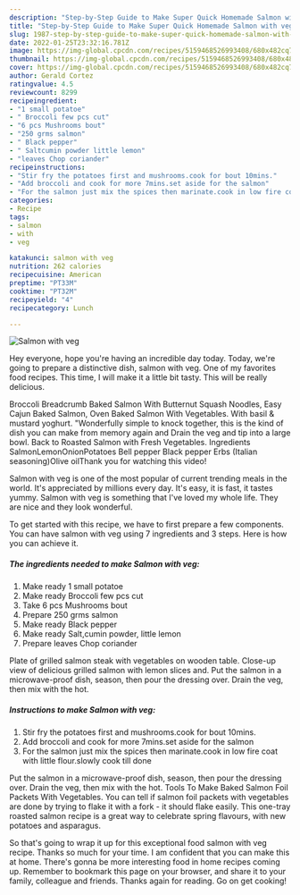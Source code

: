 ```yaml
---
description: "Step-by-Step Guide to Make Super Quick Homemade Salmon with veg"
title: "Step-by-Step Guide to Make Super Quick Homemade Salmon with veg"
slug: 1987-step-by-step-guide-to-make-super-quick-homemade-salmon-with-veg
date: 2022-01-25T23:32:16.781Z
image: https://img-global.cpcdn.com/recipes/5159468526993408/680x482cq70/salmon-with-veg-recipe-main-photo.jpg
thumbnail: https://img-global.cpcdn.com/recipes/5159468526993408/680x482cq70/salmon-with-veg-recipe-main-photo.jpg
cover: https://img-global.cpcdn.com/recipes/5159468526993408/680x482cq70/salmon-with-veg-recipe-main-photo.jpg
author: Gerald Cortez
ratingvalue: 4.5
reviewcount: 8299
recipeingredient:
- "1 small potatoe"
- " Broccoli few pcs cut"
- "6 pcs Mushrooms bout"
- "250 grms salmon"
- " Black pepper"
- " Saltcumin powder little lemon"
- "leaves Chop coriander"
recipeinstructions:
- "Stir fry the potatoes first and mushrooms.cook for bout 10mins."
- "Add broccoli and cook for more 7mins.set aside for the salmon"
- "For the salmon just mix the spices then marinate.cook in low fire coat with little flour.slowly cook till done"
categories:
- Recipe
tags:
- salmon
- with
- veg

katakunci: salmon with veg 
nutrition: 262 calories
recipecuisine: American
preptime: "PT33M"
cooktime: "PT32M"
recipeyield: "4"
recipecategory: Lunch

---
```



![Salmon with veg](https://img-global.cpcdn.com/recipes/5159468526993408/680x482cq70/salmon-with-veg-recipe-main-photo.jpg)

Hey everyone, hope you're having an incredible day today. Today, we're going to prepare a distinctive dish, salmon with veg. One of my favorites food recipes. This time, I will make it a little bit tasty. This will be really delicious.

Broccoli Breadcrumb Baked Salmon With Butternut Squash Noodles, Easy Cajun Baked Salmon, Oven Baked Salmon With Vegetables. With basil &amp; mustard yoghurt. "Wonderfully simple to knock together, this is the kind of dish you can make from memory again and Drain the veg and tip into a large bowl. Back to Roasted Salmon with Fresh Vegetables. Ingredients SalmonLemonOnionPotatoes Bell pepper Black pepper Erbs (Italian seasoning)Olive oilThank you for watching this video!

Salmon with veg is one of the most popular of current trending meals in the world. It's appreciated by millions every day. It's easy, it is fast, it tastes yummy. Salmon with veg is something that I've loved my whole life. They are nice and they look wonderful.


To get started with this recipe, we have to first prepare a few components. You can have salmon with veg using 7 ingredients and 3 steps. Here is how you can achieve it.

<!--inarticleads1-->

##### The ingredients needed to make Salmon with veg:

1. Make ready 1 small potatoe
1. Make ready  Broccoli few pcs cut
1. Take 6 pcs Mushrooms bout
1. Prepare 250 grms salmon
1. Make ready  Black pepper
1. Make ready  Salt,cumin powder, little lemon
1. Prepare leaves Chop coriander


Plate of grilled salmon steak with vegetables on wooden table. Close-up view of delicious grilled salmon with lemon slices and. Put the salmon in a microwave-proof dish, season, then pour the dressing over. Drain the veg, then mix with the hot. 

<!--inarticleads2-->

##### Instructions to make Salmon with veg:

1. Stir fry the potatoes first and mushrooms.cook for bout 10mins.
1. Add broccoli and cook for more 7mins.set aside for the salmon
1. For the salmon just mix the spices then marinate.cook in low fire coat with little flour.slowly cook till done


Put the salmon in a microwave-proof dish, season, then pour the dressing over. Drain the veg, then mix with the hot. Tools To Make Baked Salmon Foil Packets With Vegetables. You can tell if salmon foil packets with vegetables are done by trying to flake it with a fork - it should flake easily. This one-tray roasted salmon recipe is a great way to celebrate spring flavours, with new potatoes and asparagus. 

So that's going to wrap it up for this exceptional food salmon with veg recipe. Thanks so much for your time. I am confident that you can make this at home. There's gonna be more interesting food in home recipes coming up. Remember to bookmark this page on your browser, and share it to your family, colleague and friends. Thanks again for reading. Go on get cooking!
